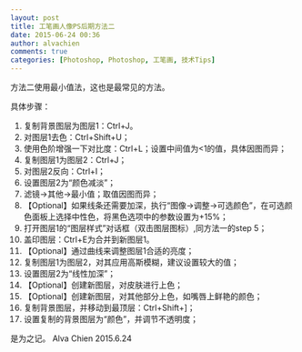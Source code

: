 ```yaml
---
layout: post
title: 工笔画人像PS后期方法二
date: 2015-06-24 00:36
author: alvachien
comments: true
categories: [Photoshop, Photoshop, 工笔画, 技术Tips]
---
```

方法二使用最小值法，这也是最常见的方法。

具体步骤：
<ol>
	<li>复制背景图层为图层1：Ctrl+J。</li>
	<li>对图层1去色：Ctrl+Shift+U；</li>
	<li>使用色阶增强一下对比度：Ctrl+L；设置中间值为&lt;1的值，具体因图而异；</li>
	<li>复制图层1为图层2：Ctrl+J；</li>
	<li>对图层2反向：Ctrl+I；</li>
	<li>设置图层2为“颜色减淡”；</li>
	<li>滤镜-&gt;其他-&gt;最小值；取值因图而异；</li>
	<li>【Optional】如果线条还需要加深，执行“图像-&gt;调整-&gt;可选颜色”，在可选颜色面板上选择中性色，将黑色选项中的参数设置为+15%；</li>
	<li>打开图层1的“图层样式”对话框（双击图层图标）,同方法一的step 5；</li>
	<li>盖印图层：Ctrl+E为合并到新图层1。</li>
	<li>【Optional】通过曲线来调整图层1合适的亮度；</li>
	<li>复制图层1为图层2，对其应用高斯模糊，建议设置较大的值；</li>
	<li>设置图层2为“线性加深”；</li>
	<li>【Optional】创建新图层，对皮肤进行上色；</li>
	<li>【Optional】创建新图层，对其他部分上色，如嘴唇上鲜艳的颜色；</li>
	<li>复制背景图层，并移动到最顶层：Ctrl+Shift+]；</li>
	<li>设置复制的背景图层为“颜色”，并调节不透明度；</li>
</ol>
是为之记。
Alva Chien
2015.6.24
